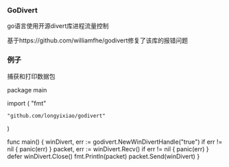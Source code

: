 ### GoDivert
go语言使用开源divert库进程流量控制

基于https://github.com/williamfhe/godivert修复了该库的报错问题

### 例子
捕获和打印数据包

package main

import (
    "fmt"
    
    "github.com/longyixiao/godivert"
)

func main() {
    winDivert, err := godivert.NewWinDivertHandle("true")
    if err != nil {
        panic(err)
    }
    packet, err := winDivert.Recv()
    if err != nil {
        panic(err)
    }
    defer winDivert.Close()
    fmt.Println(packet)
    packet.Send(winDivert)
}
